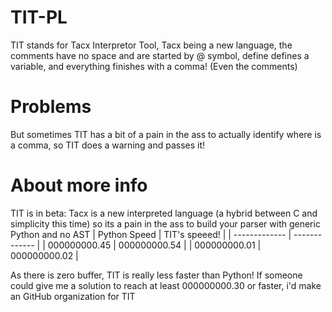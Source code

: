 # TIT-PL
TIT stands for Tacx Interpretor Tool, Tacx being a new language, the comments have no space and are started by @ symbol, define defines a variable, and everything finishes with a comma! (Even the comments)
# Problems
But sometimes TIT has a bit of a pain in the ass to actually identify where is a comma, so TIT does a warning and passes it!
# About more info
TIT is in beta: Tacx is a new interpreted language (a hybrid between C and simplicity this time) so its a pain in the ass to build your parser with generic Python and no AST
| Python Speed  | TIT's speeed! |
| ------------- | ------------- | 
| 000000000.45  | 000000000.54  |
| 000000000.01  | 000000000.02  |

As there is zero buffer, TIT is really less faster than Python!
If someone could give me a solution to reach at least 000000000.30 or faster, i'd make an GitHub organization for TIT

